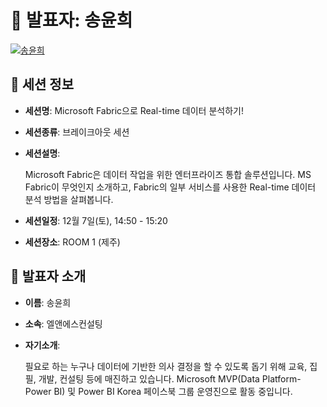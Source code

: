 # 🎤 발표자: 송윤희

<div class="container">
    <div class="row justify-content-center">
        <div class="col-md-4 profile mb-4 text-center">
            <a href="#" target="_self"><img src="/images/speakers/younheesong.jpg" alt="송윤희" class="img-fluid" /></a>
        </div>
    </div>
</div>

## 🔎 세션 정보

- **세션명**: Microsoft Fabric으로 Real-time 데이터 분석하기!
- **세션종류**: 브레이크아웃 세션
- **세션설명**:

  Microsoft Fabric은 데이터 작업을 위한 엔터프라이즈 통합 솔루션입니다. MS Fabric이 무엇인지 소개하고, Fabric의 일부 서비스를 사용한 Real-time 데이터 분석 방법을 살펴봅니다.

- **세션일정**: 12월 7일(토), 14:50 - 15:20
- **세션장소**: ROOM 1 (제주)

## 📜 발표자 소개

- **이름**: 송윤희
- **소속**: 엘앤에스컨설팅
- **자기소개**:

  필요로 하는 누구나 데이터에 기반한 의사 결정을 할 수 있도록 돕기 위해 교육, 집필, 개발, 컨설팅 등에 매진하고 있습니다. Microsoft MVP(Data Platform-Power BI) 및 Power BI Korea 페이스북 그룹 운영진으로 활동 중입니다.